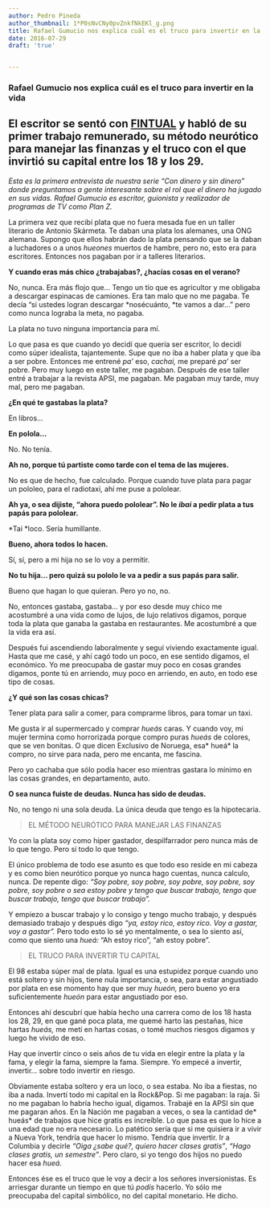```yaml
---
author: Pedro Pineda
author_thumbnail: 1*P0sNvCNy0pvZnkfNkEKl_g.png
title: Rafael Gumucio nos explica cuál es el truco para invertir en la vida
date: 2016-07-29
draft: 'true'


---
```


### Rafael Gumucio nos explica cuál es el truco para invertir en la vida

## **El escritor se sentó con [FINTUAL](https://fintual.cl/) y habló de su primer trabajo remunerado, su método neurótico para manejar las finanzas y el truco con el que invirtió su capital entre los 18 y los 29.**

*Esta es la primera entrevista de nuestra serie “Con dinero y sin dinero” donde preguntamos a gente interesante sobre el rol que el dinero ha jugado en sus vidas. Rafael Gumucio es escritor, guionista y realizador de programas de TV como Plan Z.*

La primera vez que recibí plata que no fuera mesada fue en un taller literario de Antonio Skármeta. Te daban una plata los alemanes, una ONG alemana. Supongo que ellos habrán dado la plata pensando que se la daban a luchadores o a unos *hueones* muertos de hambre, pero no, esto era para escritores. Entonces nos pagaban por ir a talleres literarios.

**Y cuando eras más chico ¿trabajabas?, ¿hacías cosas en el verano?**

No, nunca. Era más flojo que... Tengo un tío que es agricultor y me obligaba a descargar espinacas de camiones. Era tan malo que no me pagaba. Te decía “si ustedes logran descargar *nosécuánto, *te vamos a dar…” pero como nunca lograba la meta, no pagaba.

La plata no tuvo ninguna importancia para mí.

Lo que pasa es que cuando yo decidí que quería ser escritor, lo decidí como súper idealista, tajantemente. Supe que no iba a haber plata y que iba a ser pobre. Entonces me entrené *pa’* eso, *cachai,* me preparé *pa’* ser pobre. Pero muy luego en este taller, me pagaban. Después de ese taller entré a trabajar a la revista APSI, me pagaban. Me pagaban muy tarde, muy mal, pero me pagaban.

**¿En qué te gastabas la plata?**

En libros…

**En polola…**

No. No tenía.

**Ah no, porque tú partiste como tarde con el tema de las mujeres.**

No es que de hecho, fue calculado. Porque cuando tuve plata para pagar un pololeo, para el radiotaxi, ahí me puse a pololear.

**Ah ya, o sea dijiste, “ahora puedo pololear”. No le *ibai* a pedir plata a tus papás para pololear.**

*Tai *loco. Sería humillante.

**Bueno, ahora todos lo hacen.**

Sí, sí, pero a mi hija no se lo voy a permitir.

**No tu hija… pero quizá su pololo le va a pedir a sus papás para salir.**

Bueno que hagan lo que quieran. Pero yo no, no.

No, entonces gastaba, gastaba… y por eso desde muy chico me acostumbré a una vida como de lujos, de lujo relativos digamos, porque toda la plata que ganaba la gastaba en restaurantes. Me acostumbré a que la vida era así.

Después fui ascendiendo laboralmente y seguí viviendo exactamente igual. Hasta que me casé, y ahí cagó todo un poco, en ese sentido digamos, el económico. Yo me preocupaba de gastar muy poco en cosas grandes digamos, ponte tú en arriendo, muy poco en arriendo, en auto, en todo ese tipo de cosas.

**¿Y qué son las cosas chicas?**

Tener plata para salir a comer, para comprarme libros, para tomar un taxi.

Me gusta ir al supermercado y comprar *hueás* caras. Y cuando voy, mi mujer termina como horrorizada porque compro puras *hueás* de colores, que se ven bonitas. O que dicen Exclusivo de Noruega, esa* hueá* la compro, no sirve para nada, pero me encanta, me fascina.

Pero yo cachaba que sólo podía hacer eso mientras gastara lo mínimo en las cosas grandes, en departamento, auto.

**O sea nunca fuiste de deudas. Nunca has sido de deudas.**

No, no tengo ni una sola deuda. La única deuda que tengo es la hipotecaria.
> EL MÉTODO NEURÓTICO PARA MANEJAR LAS FINANZAS

Yo con la plata soy como hiper gastador, despilfarrador pero nunca más de lo que tengo. Pero sí todo lo que tengo.

El único problema de todo ese asunto es que todo eso reside en mi cabeza y es como bien neurótico porque yo nunca hago cuentas, nunca calculo, nunca. De repente digo: *“Soy pobre, soy pobre, soy pobre, soy pobre, soy pobre, soy pobre o sea estoy pobre y tengo que buscar trabajo, tengo que buscar trabajo, tengo que buscar trabajo”.*

Y empiezo a buscar trabajo y lo consigo y tengo mucho trabajo, y después demasiado trabajo y después digo *“ya, estoy rico, estoy rico. Voy a gastar, voy a gastar”.* Pero todo esto lo sé yo mentalmente, o sea lo siento así, como que siento una *hueá:* “Ah estoy rico”, “ah estoy pobre”.
> EL TRUCO PARA INVERTIR TU CAPITAL

El 98 estaba súper mal de plata. Igual es una estupidez porque cuando uno está soltero y sin hijos, tiene nula importancia, o sea, para estar angustiado por plata en ese momento hay que ser muy *hueón,* pero bueno yo era suficientemente *hueón* para estar angustiado por eso.

Entonces ahí descubrí que había hecho una carrera como de los 18 hasta los 28, 29, en que gané poca plata, me quemé harto las pestañas, hice hartas *hueás,* me metí en hartas cosas, o tomé muchos riesgos digamos y luego he vivido de eso.

Hay que invertir cinco o seis años de tu vida en elegir entre la plata y la fama, y elegir la fama, siempre la fama. Siempre. Yo empecé a invertir, invertir… sobre todo invertir en riesgo.

Obviamente estaba soltero y era un loco, o sea estaba. No iba a fiestas, no iba a nada. Invertí todo mi capital en la Rock&Pop. Si me pagaban: la raja. Si no me pagaban lo habría hecho igual, digamos. Trabajé en la APSI sin que me pagaran años. En la Nación me pagaban a veces, o sea la cantidad de* hueás* de trabajos que hice gratis es increíble. Lo que pasa es que lo hice a una edad que no era necesario. Lo patético sería que si me quisiera ir a vivir a Nueva York, tendría que hacer lo mismo. Tendría que invertir. Ir a Columbia y decirle *“Oiga ¿sabe qué?, quiero hacer clases gratis”*, *“Hago clases gratis, un semestre”*. Pero claro, si yo tengo dos hijos no puedo hacer esa *hueá.*

Entonces ése es el truco que le voy a decir a los señores inversionistas. Es arriesgar durante un tiempo en que tú *podís* hacerlo. Yo sólo me preocupaba del capital simbólico, no del capital monetario. He dicho.